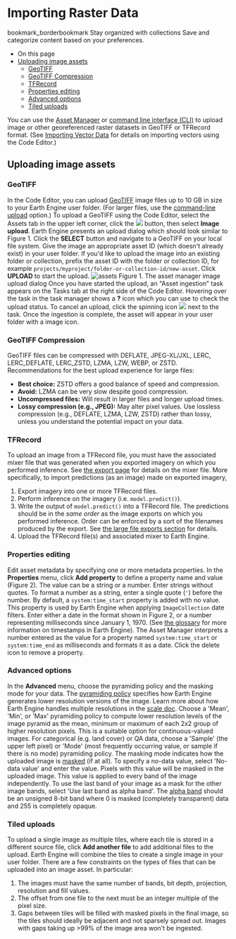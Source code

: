 
#  Importing Raster Data 
bookmark_borderbookmark Stay organized with collections  Save and categorize content based on your preferences.
  * On this page
  * [Uploading image assets](https://developers.google.com/earth-engine/guides/image_upload#uploading-image-assets)
    * [GeoTIFF](https://developers.google.com/earth-engine/guides/image_upload#geotiff)
    * [GeoTIFF Compression](https://developers.google.com/earth-engine/guides/image_upload#geotiff-compression)
    * [TFRecord](https://developers.google.com/earth-engine/guides/image_upload#tfrecord)
    * [Properties editing](https://developers.google.com/earth-engine/guides/image_upload#properties-editing)
    * [Advanced options](https://developers.google.com/earth-engine/guides/image_upload#advanced-options)
    * [Tiled uploads](https://developers.google.com/earth-engine/guides/image_upload#tiled-uploads)


You can use the [Asset Manager](https://developers.google.com/earth-engine/guides/asset_manager) or [command line interface (CLI)](https://developers.google.com/earth-engine/guides/command_line#upload) to upload image or other georeferenced raster datasets in GeoTIFF or TFRecord format. (See [Importing Vector Data](https://developers.google.com/earth-engine/guides/table_upload) for details on importing vectors using the Code Editor.)
## Uploading image assets
### GeoTIFF
In the Code Editor, you can upload [GeoTIFF](https://github.com/OSGeo/libgeotiff) image files up to 10 GB in size to your Earth Engine user folder. (For larger files, use the [command-line upload](https://developers.google.com/earth-engine/command_line#upload) option.)
To upload a GeoTIFF using the Code Editor, select the Assets tab in the upper left corner, click the ![](https://developers.google.com/static/earth-engine/images/Asset_manager_new_button.png) button, then select **Image upload**. Earth Engine presents an upload dialog which should look similar to Figure 1. Click the **SELECT** button and navigate to a GeoTIFF on your local file system.
Give the image an appropriate asset ID (which doesn't already exist) in your user folder. If you'd like to upload the image into an existing folder or collection, prefix the asset ID with the folder or collection ID, for example `projects/myproject/folder-or-collection-id/new-asset`.
Click **UPLOAD** to start the upload.
![assets](https://developers.google.com/static/earth-engine/images/Asset_manager_upload_anon.png) Figure 1. The asset manager image upload dialog
Once you have started the upload, an "Asset ingestion" task appears on the Tasks tab at the right side of the Code Editor. Hovering over the task in the task manager shows a **?** icon which you can use to check the upload status. To cancel an upload, click the spinning icon ![](https://developers.google.com/static/earth-engine/images/Playground_button_running.gif) next to the task. Once the ingestion is complete, the asset will appear in your user folder with a image icon.
### GeoTIFF Compression
GeoTIFF files can be compressed with DEFLATE, JPEG-XL/JXL, LERC, LERC_DEFLATE, LERC_ZSTD, LZMA, LZW, WEBP, or ZSTD.
Recommendations for the best upload experience for large files:
  * **Best choice:** ZSTD offers a good balance of speed and compression.
  * **Avoid:** LZMA can be very slow despite good compression.
  * **Uncompressed files:** Will result in larger files and longer upload times.
  * **Lossy compression (e.g., JPEG):** May alter pixel values. Use lossless compression (e.g., DEFLATE, LZMA, LZW, ZSTD) rather than lossy, unless you understand the potential impact on your data.


### TFRecord
To upload an image from a TFRecord file, you must have the associated mixer file that was generated when you exported imagery on which you performed inference. See [the export page](https://developers.google.com/earth-engine/guides/exporting#mixer) for details on the mixer file. More specifically, to import predictions (as an image) made on exported imagery,
  1. Export imagery into one or more TFRecord files.
  2. Perform inference on the imagery (i.e. `model.predict()`).
  3. Write the output of `model.predict()` into a TFRecord file. The predictions should be in the _same order_ as the image exports on which you performed inference. Order can be enforced by a sort of the filenames produced by the export. See [the large file exports section](https://developers.google.com/earth-engine/guides/exporting#large-file-exports) for details.
  4. Upload the TFRecord file(s) and associated mixer to Earth Engine.


### Properties editing
Edit asset metadata by specifying one or more metadata properties. In the **Properties** menu, click **Add property** to define a property name and value (Figure 2). The value can be a string or a number. Enter strings without quotes. To format a number as a string, enter a single quote (`'`) before the number.
By default, a `system:time_start` property is added with no value. This property is used by Earth Engine when applying `ImageCollection` date filters. Enter either a date in the format shown in Figure 2, or a number representing milliseconds since January 1, 1970. (See [the glossary](https://developers.google.com/earth-engine/glossary) for more information on timestamps in Earth Engine). The Asset Manager interprets a number entered as the value for a property named `system:time_start` or `system:time_end` as milliseconds and formats it as a date.
Click the delete icon to remove a property.
### Advanced options
In the **Advanced** menu, choose the pyramiding policy and the masking mode for your data.
The [pyramiding policy](https://en.wikipedia.org/wiki/Pyramid_\(image_processing\)) specifies how Earth Engine generates lower resolution versions of the image. Learn more about how Earth Engine handles multiple resolutions in the [scale doc](https://developers.google.com/earth-engine/guides/scale). Choose a 'Mean', 'Min', or 'Max' pyramiding policy to compute lower resolution levels of the image pyramid as the mean, minimum or maximum of each 2x2 group of higher resolution pixels. This is a suitable option for continuous-valued images. For categorical (e.g. land cover) or QA data, choose a 'Sample' (the upper left pixel) or 'Mode' (most frequently occurring value, or sample if there is no mode) pyramiding policy.
The masking mode indicates how the uploaded image is [masked](https://developers.google.com/earth-engine/guides/getstarted#masking) (if at all). To specify a no-data value, select 'No-data value' and enter the value. Pixels with this value will be masked in the uploaded image. This value is applied to every band of the image independently. To use the last band of your image as a mask for the other image bands, select 'Use last band as alpha band'. The [alpha band](https://en.wikipedia.org/wiki/Alpha_compositing) should be an unsigned 8-bit band where 0 is masked (completely transparent) data and 255 is completely opaque.
### Tiled uploads
To upload a single image as multiple tiles, where each tile is stored in a different source file, click **Add another file** to add additional files to the upload. Earth Engine will combine the tiles to create a single image in your user folder. 
There are a few constraints on the types of files that can be uploaded into an image asset. In particular:
  1. The images must have the same number of bands, bit depth, projection, resolution and fill values.
  2. The offset from one file to the next must be an integer multiple of the pixel size. 
  3. Gaps between tiles will be filled with masked pixels in the final image, so the tiles should ideally be adjacent and not sparsely spread out. Images with gaps taking up >99% of the image area won't be ingested.


